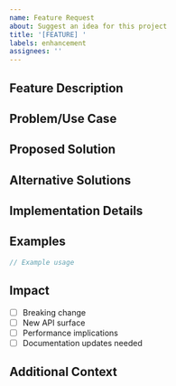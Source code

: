 ```yaml
---
name: Feature Request
about: Suggest an idea for this project
title: '[FEATURE] '
labels: enhancement
assignees: ''
---
```


## Feature Description
<!-- A clear and concise description of what you want to happen -->

## Problem/Use Case
<!-- Describe the problem you're trying to solve or the use case this feature would address -->

## Proposed Solution
<!-- Describe the solution you'd like -->

## Alternative Solutions
<!-- Describe any alternative solutions or features you've considered -->

## Implementation Details
<!-- If you have ideas about how this could be implemented, please share them -->

## Examples
<!-- If applicable, provide examples of how this feature would be used -->
```go
// Example usage
```

## Impact
<!-- Consider the impact this feature might have -->
- [ ] Breaking change
- [ ] New API surface
- [ ] Performance implications
- [ ] Documentation updates needed

## Additional Context
<!-- Add any other context, screenshots, or examples about the feature request here -->
